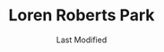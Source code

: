 ---
layout: location-page
date: Last Modified
description: "Local COVID-19 testing is available at Loren Roberts Park in Florida City, Florida, USA."
permalink: "locations/florida/florida-city/loren-roberts-park/"
tags:
  - locations
  - florida
title: Loren Roberts Park
uniqueName: loren-roberts-park
state: Florida
stateAbbr: FL
hood: "Florida City"
address: "627 NW Sixth Ave"
city: "Florida City"
zip: "33034"
zipsNearby: "33004 33301 33302 33303 33304 33305 33306 33307 33308 33309 33310 33311 33312 33313 33314 33315 33316 33317 33318 33319 33320 33321 33322 33323 33324 33325 33326 33327 33328 33329 33330 33331 33332 33334 33335 33336 33337 33338 33339 33340 33345 33346 33348 33349 33351 33355 33359 33388 33394 33008 33009 33002 33010 33011 33012 33013 33014 33015 33016 33017 33018 33019 33020 33021 33022 33023 33024 33025 33026 33027 33028 33029 33081 33083 33084 33030 33031 33032 33033 33034 33035 33039 33090 33092 33036 33037 33001 33101 33102 33106 33111 33112 33114 33116 33122 33124 33125 33126 33127 33128 33129 33130 33131 33132 33133 33134 33135 33136 33137 33138 33142 33143 33144 33145 33146 33147 33149 33150 33151 33152 33153 33155 33156 33157 33158 33159 33160 33161 33162 33163 33164 33165 33166 33167 33168 33169 33170 33172 33173 33174 33175 33176 33177 33178 33179 33180 33181 33182 33183 33184 33185 33186 33187 33188 33189 33190 33193 33194 33196 33197 33199 33206 33222 33231 33233 33234 33238 33242 33243 33245 33247 33255 33256 33257 33261 33265 33266 33269 33280 33283 33296 33299 33109 33119 33139 33140 33141 33154 33239 33054 33055 33056 33060 33061 33062 33063 33064 33065 33066 33067 33068 33069 33071 33072 33073 33074 33075 33076 33077 33093 33097 33082 33070 34138 34141 33107 33110 33121 33148 33195" 
mapUrl: "http://maps.apple.com/?q=Loren+Roberts+Park&address=627+NW+Sixth+Ave,Florida+City,Florida,33034"
locationType: Drive-thru
phone: ""
website: "undefined"
onlineBooking: undefined
closed: undefined
closedUpdate: May 18th, 2020
notes: "For individuals with direct and unprotected exposure to a known positive case."
days: Tu, Th
hours: 10AM-1PM
ctaMessage: No contact info available.
---
